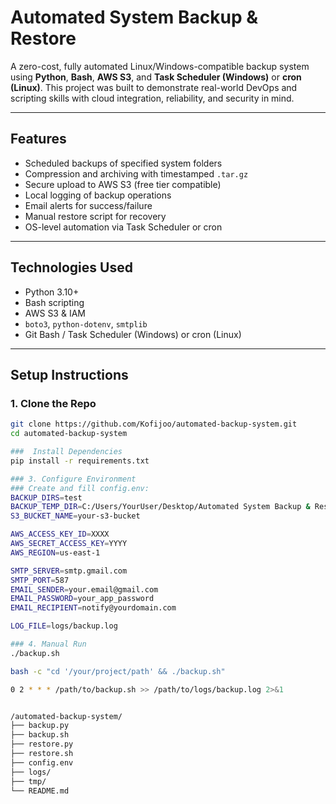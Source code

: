 # Automated System Backup & Restore

A zero-cost, fully automated Linux/Windows-compatible backup system using **Python**, **Bash**, **AWS S3**, and **Task Scheduler (Windows)** or **cron (Linux)**. This project was built to demonstrate real-world DevOps and scripting skills with cloud integration, reliability, and security in mind.

---

## Features

- Scheduled backups of specified system folders
- Compression and archiving with timestamped `.tar.gz`
- Secure upload to AWS S3 (free tier compatible)
- Local logging of backup operations
- Email alerts for success/failure
- Manual restore script for recovery
- OS-level automation via Task Scheduler or cron

---

## Technologies Used

- Python 3.10+
- Bash scripting
- AWS S3 & IAM
- `boto3`, `python-dotenv`, `smtplib`
- Git Bash / Task Scheduler (Windows) or cron (Linux)

---

## Setup Instructions

### 1. Clone the Repo

```bash
git clone https://github.com/Kofijoo/automated-backup-system.git
cd automated-backup-system

###  Install Dependencies
pip install -r requirements.txt

### 3. Configure Environment
### Create and fill config.env:
BACKUP_DIRS=test
BACKUP_TEMP_DIR=C:/Users/YourUser/Desktop/Automated System Backup & Restore/tmp
S3_BUCKET_NAME=your-s3-bucket

AWS_ACCESS_KEY_ID=XXXX
AWS_SECRET_ACCESS_KEY=YYYY
AWS_REGION=us-east-1

SMTP_SERVER=smtp.gmail.com
SMTP_PORT=587
EMAIL_SENDER=your.email@gmail.com
EMAIL_PASSWORD=your_app_password
EMAIL_RECIPIENT=notify@yourdomain.com

LOG_FILE=logs/backup.log

### 4. Manual Run
./backup.sh

bash -c "cd '/your/project/path' && ./backup.sh"

0 2 * * * /path/to/backup.sh >> /path/to/logs/backup.log 2>&1


/automated-backup-system/
├── backup.py
├── backup.sh
├── restore.py
├── restore.sh
├── config.env
├── logs/
├── tmp/
└── README.md

